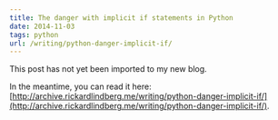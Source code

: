```yaml
---
title: The danger with implicit if statements in Python
date: 2014-11-03
tags: python
url: /writing/python-danger-implicit-if/
---
```


This post has not yet been imported to my new blog.

In the meantime, you can read it here: [http://archive.rickardlindberg.me/writing/python-danger-implicit-if/](http://archive.rickardlindberg.me/writing/python-danger-implicit-if/).
